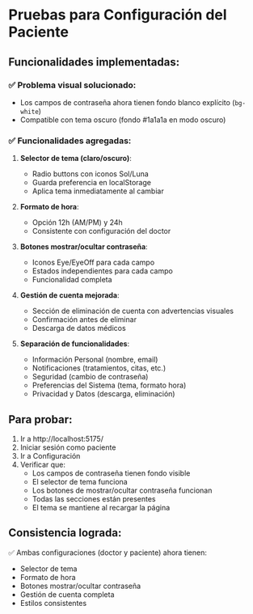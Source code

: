 # Pruebas para Configuración del Paciente

## Funcionalidades implementadas:

### ✅ Problema visual solucionado:
- Los campos de contraseña ahora tienen fondo blanco explícito (`bg-white`)
- Compatible con tema oscuro (fondo #1a1a1a en modo oscuro)

### ✅ Funcionalidades agregadas:

1. **Selector de tema (claro/oscuro)**:
   - Radio buttons con iconos Sol/Luna
   - Guarda preferencia en localStorage
   - Aplica tema inmediatamente al cambiar

2. **Formato de hora**:
   - Opción 12h (AM/PM) y 24h
   - Consistente con configuración del doctor

3. **Botones mostrar/ocultar contraseña**:
   - Iconos Eye/EyeOff para cada campo
   - Estados independientes para cada campo
   - Funcionalidad completa

4. **Gestión de cuenta mejorada**:
   - Sección de eliminación de cuenta con advertencias visuales
   - Confirmación antes de eliminar
   - Descarga de datos médicos

5. **Separación de funcionalidades**:
   - Información Personal (nombre, email)
   - Notificaciones (tratamientos, citas, etc.)
   - Seguridad (cambio de contraseña)
   - Preferencias del Sistema (tema, formato hora)
   - Privacidad y Datos (descarga, eliminación)

## Para probar:

1. Ir a http://localhost:5175/
2. Iniciar sesión como paciente
3. Ir a Configuración
4. Verificar que:
   - Los campos de contraseña tienen fondo visible
   - El selector de tema funciona
   - Los botones de mostrar/ocultar contraseña funcionan
   - Todas las secciones están presentes
   - El tema se mantiene al recargar la página

## Consistencia lograda:

✅ Ambas configuraciones (doctor y paciente) ahora tienen:
- Selector de tema
- Formato de hora
- Botones mostrar/ocultar contraseña
- Gestión de cuenta completa
- Estilos consistentes
